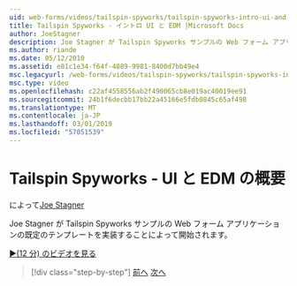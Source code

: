 ```yaml
---
uid: web-forms/videos/tailspin-spyworks/tailspin-spyworks-intro-ui-and-edm
title: Tailspin Spyworks - イントロ UI と EDM |Microsoft Docs
author: JoeStagner
description: Joe Stagner が Tailspin Spyworks サンプルの Web フォーム アプリケーションの既定のテンプレートを実装することによって開始されます。
ms.author: riande
ms.date: 05/12/2010
ms.assetid: e81c1e34-f64f-4889-9981-8400d7bb49e4
msc.legacyurl: /web-forms/videos/tailspin-spyworks/tailspin-spyworks-intro-ui-and-edm
msc.type: video
ms.openlocfilehash: c22af4558556ab2f490065cb8e019ac40019ee91
ms.sourcegitcommit: 24b1f6decbb17bb22a45166e5fdb0845c65af498
ms.translationtype: MT
ms.contentlocale: ja-JP
ms.lasthandoff: 03/01/2019
ms.locfileid: "57051539"
---
```

<a name="tailspin-spyworks---intro-ui-and-edm"></a>Tailspin Spyworks - UI と EDM の概要
====================
によって[Joe Stagner](https://github.com/JoeStagner)

Joe Stagner が Tailspin Spyworks サンプルの Web フォーム アプリケーションの既定のテンプレートを実装することによって開始されます。

[&#9654;(12 分) のビデオを見る](https://channel9.msdn.com/Blogs/ASP-NET-Site-Videos/tailspin-spyworks-intro-ui-and-edm)

> [!div class="step-by-step"]
> [前へ](tailspin-spyworks-implementing-and-using-the-also-purchased-control.md)
> [次へ](tailspin-spyworks-directory-organization.md)
